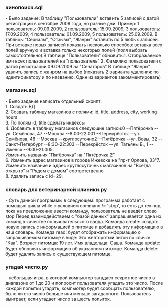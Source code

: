 <br /><h3>кинопоиск.sql</h3> - Было задание: В таблицу "Пользователи" вставить 5 записей с датой регистрации в сентябре 2009 года, но разные дни. Пример: 1 пользователь: 09.09.2009, 2 пользователь: 15.09.2009, 3 пользователь: 17.09.2009, 4 пользователь: 01.09.2009, 5 пользователь: 25.09.2009. В таблицы "Сериалы", "Отзывы", "Жанры" вставить по 5 любых записей. При вставке новых записей показать несколько способов: вставка всех полей вручную и вставка только некоторых полей (поля выбрать самостоятельно).В таблице "Пользователи" обновить:1. Отображаемое имя всех пользователей на "пользователь" 2. Фамилию пользователя с датой регистрации 09.09.2009 на "Сенаторов" В таблице "Жанры" удалить запись с жанром на выбор (показать 2 варианта удаления: по идентификатору и по названию. Один из вариантов закомментировать)
<br /><h3>магазин.sql</h3> - Было задание написать отдельный скрипт: <br />1. Создать БД <br />2. Создать таблицу магазинов с полями: id, title, address, city, working hours <br />3. По полям id, title сделать индексы<br />4. Добавить в таблицу магазинов следующие записи:0 --Пятёрочка --ул. Семёнова, 47 --Москва --8:00-22:001 --Перекрёсток --ул. Семёнова, 48 --Москва --круглосуточно2 --Пятёрочка --ул. Вовы, 32 --Санкт-Петербург --8:30-22:303 --Перекрёсток --ул. Татьяны Б., 1 --Ижевск --9:00-21:005. <br />Изменить названия "Пятёрочка" на "Пятёрочка 2"<br />6. Изменить адрес магазинов в городе Ижевске на "пр-т Орлова, 33"7. <br />Изменить название и адрес круглосуточных магазинов на "Всегда открыто" и "Рядом с домом" соответственно<br />8. Удалить запись с id=29. 
<br /><h3>словарь для ветеринарной клиники.py</h3> - Суть данной программы в следующем: программа работает с помощью цикла while с условием command != 'stop', то есть до тех пор, пока на предложение ввести команду, пользователь не введёт слово stop Перед взаимодействием с "базой данных" запрашивается одна из команд в качестве пользовательского ввода. Команда create: создать новую запись с информацией о питомце и добавлять эту информацию в наш словарь. Команда read: будет отображать информацию о запрашиваемом питомце в виде: Это желторотый питон по кличке "Каа". Возраст питомца: 19 лет. Имя владельца: Саша. Команда update: будет обновлять информацию об указанном питомце. Команда delete: будет удалять запись о существующем питомце.
<br /><h3>угадай число.py</h3> - небольшая игра, в которой компьютер загадает секретное число в диапазоне от 1 до 20 и попросит пользователя угадать это число. После каждой попытки угадать, компьютер будет сообщать пользователю, было ли его число больше или меньше загаданного. Пользователь выиграет, если угадает число за шесть попыток. 

